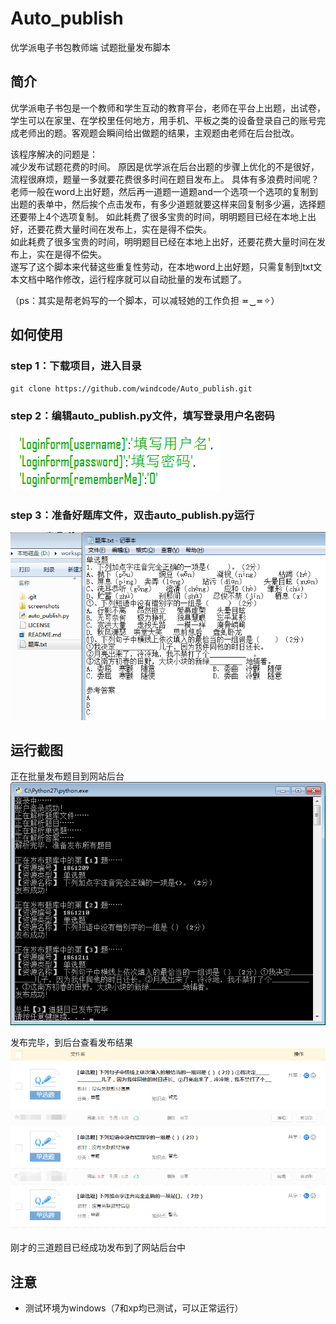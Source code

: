 # Auto_publish
优学派电子书包教师端 试题批量发布脚本

## 简介
优学派电子书包是一个教师和学生互动的教育平台，老师在平台上出题，出试卷，学生可以在家里、在学校里任何地方，用手机、平板之类的设备登录自己的账号完成老师出的题。客观题会瞬间给出做题的结果，主观题由老师在后台批改。

该程序解决的问题是：  
减少发布试题花费的时间。
原因是优学派在后台出题的步骤上优化的不是很好，流程很麻烦，题量一多就要花费很多时间在题目发布上。
具体有多浪费时间呢？老师一般在word上出好题，然后再一道题一道题and一个选项一个选项的复制到出题的表单中，然后挨个点击发布，有多少道题就要这样来回复制多少遍，选择题还要带上4个选项复制。   如此耗费了很多宝贵的时间，明明题目已经在本地上出好，还要花费大量时间在发布上，实在是得不偿失。  
如此耗费了很多宝贵的时间，明明题目已经在本地上出好，还要花费大量时间在发布上，实在是得不偿失。  
遂写了这个脚本来代替这些重复性劳动，在本地word上出好题，只需复制到txt文本文档中略作修改，运行程序就可以自动批量的发布试题了。

（ps：其实是帮老妈写的一个脚本，可以减轻她的工作负担 ≖‿≖✧）

## 如何使用
### step 1：下载项目，进入目录
`git clone https://github.com/windcode/Auto_publish.git`

### step 2：编辑auto_publish.py文件，填写登录用户名密码
![](./screenshots/1.png)

### step 3：准备好题库文件，双击auto_publish.py运行
![](./screenshots/2.png)

## 运行截图
正在批量发布题目到网站后台  
![](./screenshots/3.png)

发布完毕，到后台查看发布结果  
![](./screenshots/4.png)  

刚才的三道题目已经成功发布到了网站后台中

## 注意
* 测试环境为windows（7和xp均已测试，可以正常运行）

